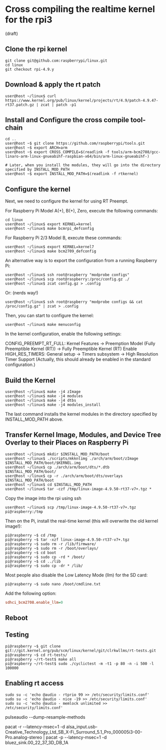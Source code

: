 # Cross compiling the realtime kernel for the rpi3

(draft)

## Clone the rpi kernel

```shell
git clone git@github.com:raspberrypi/linux.git
cd linux
git checkout rpi-4.9.y
```

## Download & apply the rt patch

```shell
user@host ~/linux$ curl https://www.kernel.org/pub/linux/kernel/projects/rt/4.9/patch-4.9.47-rt37.patch.gz | zcat | patch -p1
```

## Install and Configure the cross compile tool-chain

```shell
cd ..
user@host ~$ git clone https://github.com/raspberrypi/tools.git
user@host ~$ export ARCH=arm
user@host ~$ export CROSS_COMPILE=$(readlink -f tools/arm-bcm2708/gcc-linaro-arm-linux-gnueabihf-raspbian-x64/bin/arm-linux-gnueabihf-)

# Later, when you install the modules, they will go into the directory specified by INSTALL_MOD_PATH
user@host ~$ export INSTALL_MOD_PATH=$(readlink -f rtkernel)
```

## Configure the kernel

Next, we need to configure the kernel for using RT Preempt.

For Raspberry Pi Model A(+), B(+), Zero, execute the following commands:

```shell
cd linux
user@host ~/linux$ export KERNEL=kernel
user@host ~/linux$ make bcmrpi_defconfig
```

For Raspberry Pi 2/3 Model B, execute these commands:

```shell
user@host ~/linux$ export KERNEL=kernel7
user@host ~/linux$ make bcm2709_defconfig
```

An alternative way is to export the configuration from a running Raspberry Pi:

```shell
user@host ~/linux$ ssh root@raspberry "modprobe configs"
user@host ~/linux$ scp root@raspberry:/proc/config.gz ./
user@host ~/linux$ zcat config.gz > .config
```
Or: (nerds way!)

```shell
user@host ~/linux$ ssh root@raspberry "modprobe configs && cat /proc/config.gz" | zcat > .config
```

Then, you can start to configure the kernel:

```shell
user@host ~/linux$ make menuconfig
```

In the kernel configuration, enable the following settings:

CONFIG_PREEMPT_RT_FULL: Kernel Features → Preemption Model (Fully Preemptible Kernel (RT)) → Fully Preemptible Kernel (RT)
Enable HIGH_RES_TIMERS: General setup → Timers subsystem → High Resolution Timer Support (Actually, this should already be enabled in the standard configuration.)

## Build the Kernel

```shell
user@host ~/linux$ make -j4 zImage
user@host ~/linux$ make -j4 modules
user@host ~/linux$ make -j4 dtbs
user@host ~/linux$ make -j4 modules_install
```

The last command installs the kernel modules in the directory specified by INSTALL_MOD_PATH above.

## Transfer Kernel Image, Modules, and Device Tree Overlay to their Places on Raspberry Pi

```shell
user@host ~/linux$ mkdir $INSTALL_MOD_PATH/boot
user@host ~/linux$ ./scripts/mkknlimg ./arch/arm/boot/zImage $INSTALL_MOD_PATH/boot/$KERNEL.img
user@host ~/linux$ cp ./arch/arm/boot/dts/*.dtb $INSTALL_MOD_PATH/boot/
user@host ~/linux$ cp -r ./arch/arm/boot/dts/overlays $INSTALL_MOD_PATH/boot
user@host ~/linux$ cd $INSTALL_MOD_PATH
user@host ~/linux$ tar -czf /tmp/linux-image-4.9.50-rt37-v7+.tgz *
```

Copy the image into the rpi using ssh

```shell
user@host ~/linux$ scp /tmp/linux-image-4.9.50-rt37-v7+.tgz pi@raspberry:/tmp
```

Then on the Pi, install the real-time kernel (this will overwrite the old kernel image!):

```shell
pi@raspberry ~$ cd /tmp
pi@raspberry ~$ tar -xzf linux-image-4.9.50-rt37-v7+.tgz
pi@raspberry ~$ sudo rm -r /lib/firmware/
pi@raspberry ~$ sudo rm -r /boot/overlays/
pi@raspberry ~$ cd boot
pi@raspberry ~$ sudo cp -rd * /boot/
pi@raspberry ~$ cd ../lib
pi@raspberry ~$ sudo cp -dr * /lib/
```

Most people also disable the Low Latency Mode (llm) for the SD card:

```shell
pi@raspberry ~$ sudo nano /boot/cmdline.txt
```

Add the following option:

```ini
sdhci_bcm2708.enable_llm=0
```

## Reboot

## Testing

```shell
pi@raspberry ~$ git clone git://git.kernel.org/pub/scm/linux/kernel/git/clrkwllms/rt-tests.git
pi@raspberry ~$ cd rt-tests/
pi@raspberry ~/rt-test$ make all
pi@raspberry ~/rt-test$ sudo ./cyclictest -m -t1 -p 80 -n -i 500 -l 100000
```

## Enabling rt access

```shell
sudo su -c 'echo @audio - rtprio 99 >> /etc/security/limits.conf'
sudo su -c 'echo @audio - nice -19 >> /etc/security/limits.conf'
sudo su -c 'echo @audio - memlock unlimited >> /etc/security/limits.conf'
```


pulseaudio --dump-resample-methods

pacat -r --latency-msec=1 -d alsa_input.usb-Creative_Technology_Ltd_SB_X-Fi_Surround_5.1_Pro_000005i3-00-Pro.analog-stereo | pacat -p --latency-msec=1 -d bluez_sink.00_22_37_3D_DB_1A


